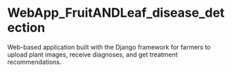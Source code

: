 # WebApp_FruitANDLeaf_disease_detection
Web-based application built with the Django framework for farmers to upload plant images, receive diagnoses, and get treatment recommendations.
